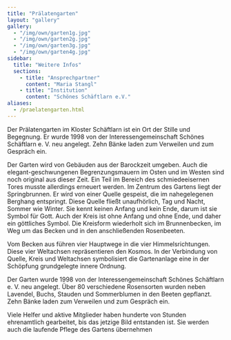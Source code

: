 ```yaml
---
title: "Prälatengarten"
layout: "gallery"
gallery:
  - "/img/own/garten1g.jpg"
  - "/img/own/garten2g.jpg"  
  - "/img/own/garten3g.jpg"
  - "/img/own/garten4g.jpg"
sidebar:
  title: "Weitere Infos"
  sections:
    - title: "Ansprechpartner"
      content: "Maria Stangl"
    - title: "Institution"
      content: "Schönes Schäftlarn e.V."
aliases:
  - /praelatengarten.html
---
```


Der Prälatengarten im Kloster Schäftlarn ist ein Ort der Stille und Begegnung. Er wurde 1998 von der Interessengemeinschaft Schönes Schäftlarn e. V. neu angelegt. Zehn Bänke laden zum Verweilen und zum Gespräch ein.

Der Garten wird von Gebäuden aus der Barockzeit umgeben. Auch die elegant-geschwungenen Begrenzungsmauern im Osten und im Westen sind noch original aus dieser Zeit. Ein Teil im Bereich des schmiedeeisernen Tores musste allerdings erneuert werden. Im Zentrum des Gartens liegt der Springbrunnen. Er wird von einer Quelle gespeist, die im nahegelegenen Berghang entspringt. Diese Quelle fließt unaufhörlich, Tag und Nacht, Sommer wie Winter. Sie kennt keinen Anfang und kein Ende, darum ist sie Symbol für Gott. Auch der Kreis ist ohne Anfang und ohne Ende, und daher ein göttliches Symbol. Die Kreisform wiederholt sich im Brunnenbecken, im Weg um das Becken und in den anschließenden Rosenbeeten.

Vom Becken aus führen vier Hauptwege in die vier Himmelsrichtungen. Diese vier Weltachsen repräsentieren den Kosmos. In der Verbindung von Quelle, Kreis und Weltachsen symbolisiert die Gartenanlage eine in der Schöpfung grundgelegte innere Ordnung.

Der Garten wurde 1998 von der Interessengemeinschaft Schönes Schäftlarn e. V. neu angelegt. Über 80 verschiedene Rosensorten wurden neben Lavendel, Buchs, Stauden und Sommerblumen in den Beeten gepflanzt. Zehn Bänke laden zum Verweilen und zum Gespräch ein.

Viele Helfer und aktive Mitglieder haben hunderte von Stunden ehrenamtlich gearbeitet, bis das jetzige Bild entstanden ist. Sie werden auch die laufende Pflege des Gartens übernehmen